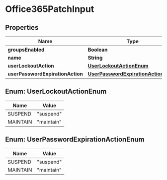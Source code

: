 # Office365PatchInput

## Properties
Name | Type | Description | Notes
------------ | ------------- | ------------- | -------------
**groupsEnabled** | **Boolean** |  |  [optional]
**name** | **String** |  |  [optional]
**userLockoutAction** | [**UserLockoutActionEnum**](#UserLockoutActionEnum) |  |  [optional]
**userPasswordExpirationAction** | [**UserPasswordExpirationActionEnum**](#UserPasswordExpirationActionEnum) |  |  [optional]

<a name="UserLockoutActionEnum"></a>
## Enum: UserLockoutActionEnum
Name | Value
---- | -----
SUSPEND | &quot;suspend&quot;
MAINTAIN | &quot;maintain&quot;

<a name="UserPasswordExpirationActionEnum"></a>
## Enum: UserPasswordExpirationActionEnum
Name | Value
---- | -----
SUSPEND | &quot;suspend&quot;
MAINTAIN | &quot;maintain&quot;
